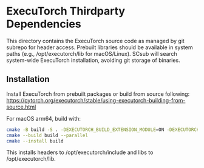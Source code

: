 # ExecuTorch Thirdparty Dependencies

This directory contains the ExecuTorch source code as managed by git subrepo for header access.
Prebuilt libraries should be available in system paths (e.g., /opt/executorch/lib for macOS/Linux).
SCsub will search system-wide ExecuTorch installation, avoiding git storage of binaries.

## Installation

Install ExecuTorch from prebuilt packages or build from source following:
https://pytorch.org/executorch/stable/using-executorch-building-from-source.html

For macOS arm64, build with:
```bash
cmake -B build -S . -DEXECUTORCH_BUILD_EXTENSION_MODULE=ON -DEXECUTORCH_BUILD_EXTENSION_TENSOR=ON -DEXECUTORCH_BUILD_EXTENSION_DATA_LOADER=ON -DEXECUTORCH_BUILD_FLAT_TENSOR=ON -DEXECUTORCH_BUILD_EXTENSION_FLAT_TENSOR=ON -DEXECUTORCH_BUILD_KERNELS_OPTIMIZED=ON -DEXECUTORCH_BUILD_XNNPACK=ON -DCMAKE_INSTALL_PREFIX=/opt/executorch
cmake --build build --parallel
cmake --install build
```

This installs headers to /opt/executorch/include and libs to /opt/executorch/lib.
